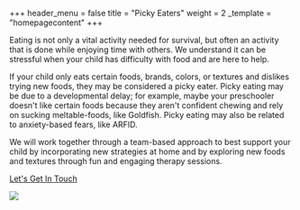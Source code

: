 +++
header_menu = false
title = "Picky Eaters"
weight = 2
_template = "homepagecontent"
+++

Eating is not only a vital activity needed for survival, but often an activity that is done while enjoying time with others. We understand it can be stressful when your child has difficulty with food and are here to help.

If your child only eats certain foods, brands, colors, or textures and dislikes trying new foods, they may be considered a picky eater. Picky eating may be due to a developmental delay; for example, maybe your preschooler doesn't like certain foods because they aren't confident chewing and rely on sucking meltable-foods, like Goldfish. Picky eating may also be related to anxiety-based fears, like ARFID. 

We will work together through a team-based approach to best support your child by incorporating new strategies at home and by exploring new foods and textures through fun and engaging therapy sessions.

[Let's Get In Touch](/#let-s-get-in-touch)

![](/uploads/pexels-any-lane-5727972.jpg)
